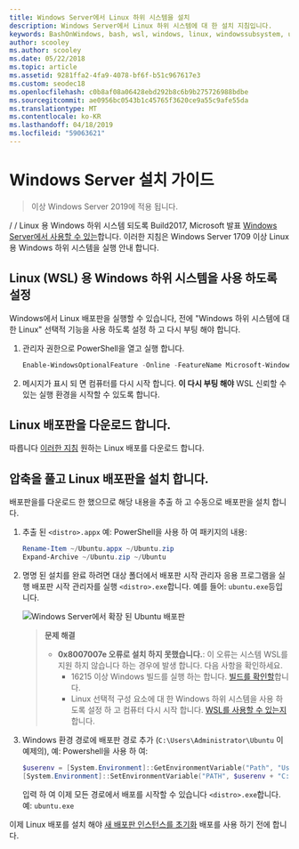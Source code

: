 ```yaml
---
title: Windows Server에서 Linux 하위 시스템을 설치
description: Windows Server에서 Linux 하위 시스템에 대 한 설치 지침입니다.
keywords: BashOnWindows, bash, wsl, windows, linux, windowssubsystem, ubuntu, windows server 용 windows 하위 시스템
author: scooley
ms.author: scooley
ms.date: 05/22/2018
ms.topic: article
ms.assetid: 9281ffa2-4fa9-4078-bf6f-b51c967617e3
ms.custom: seodec18
ms.openlocfilehash: c0b8af08a06428ebd292b8c6b9b275726988bdbe
ms.sourcegitcommit: ae0956bc0543b1c45765f3620ce9a55c9afe55da
ms.translationtype: MT
ms.contentlocale: ko-KR
ms.lasthandoff: 04/18/2019
ms.locfileid: "59063621"
---
```

# <a name="windows-server-installation-guide"></a>Windows Server 설치 가이드

> 이상 Windows Server 2019에 적용 됩니다.

/ / Linux 용 Windows 하위 시스템 되도록 Build2017, Microsoft 발표 [Windows Server에서 사용할 수 있는](https://blogs.technet.microsoft.com/hybridcloud/2017/05/10/windows-server-for-developers-news-from-microsoft-build-2017/)합니다.  이러한 지침은 Windows Server 1709 이상 Linux 용 Windows 하위 시스템을 실행 안내 합니다.

## <a name="enable-the-windows-subsystem-for-linux-wsl"></a>Linux (WSL) 용 Windows 하위 시스템을 사용 하도록 설정

Windows에서 Linux 배포판을 실행할 수 있습니다, 전에 "Windows 하위 시스템에 대 한 Linux" 선택적 기능을 사용 하도록 설정 하 고 다시 부팅 해야 합니다.

1. 관리자 권한으로 PowerShell을 열고 실행 합니다.
    ```powershell
    Enable-WindowsOptionalFeature -Online -FeatureName Microsoft-Windows-Subsystem-Linux
    ```

2. 메시지가 표시 되 면 컴퓨터를 다시 시작 합니다. **이 다시 부팅 해야** WSL 신뢰할 수 있는 실행 환경을 시작할 수 있도록 합니다.

## <a name="download-a-linux-distro"></a>Linux 배포판을 다운로드 합니다.

따릅니다 [이러한 지침](install-manual.md) 원하는 Linux 배포를 다운로드 합니다.

## <a name="extract-and-install-a-linux-distro"></a>압축을 풀고 Linux 배포판을 설치 합니다.
배포판을를 다운로드 한 했으므로 해당 내용을 추출 하 고 수동으로 배포판을 설치 합니다.

1. 추출 된 `<distro>.appx` 예: PowerShell을 사용 하 여 패키지의 내용:

    ```powershell
    Rename-Item ~/Ubuntu.appx ~/Ubuntu.zip
    Expand-Archive ~/Ubuntu.zip ~/Ubuntu
    ```

2. 명명 된 설치를 완료 하려면 대상 폴더에서 배포판 시작 관리자 응용 프로그램을 실행 배포판 시작 관리자를 실행 `<distro>.exe`합니다. 예를 들어: `ubuntu.exe`등입니다.

    ![Windows Server에서 확장 된 Ubuntu 배포판](media/server-appx-expand.png)

    > **문제 해결**
    > * **0x8007007e 오류로 설치 하지 못했습니다.**: 이 오류는 시스템 WSL를 지원 하지 않습니다 하는 경우에 발생 합니다. 다음 사항을 확인하세요.
    >   * 16215 이상 Windows 빌드를 실행 하는 합니다. [빌드를 확인할](troubleshooting.md#check-your-build-number)합니다.
    >   * Linux 선택적 구성 요소에 대 한 Windows 하위 시스템을 사용 하도록 설정 하 고 컴퓨터 다시 시작 합니다.  [WSL를 사용할 수 있는지](troubleshooting.md#confirm-wsl-is-enabled)합니다.
    
3. Windows 환경 경로에 배포판 경로 추가 (`C:\Users\Administrator\Ubuntu` 이 예제의), 예: Powershell을 사용 하 여:
        
    ```powershell
    $userenv = [System.Environment]::GetEnvironmentVariable("Path", "User")
    [System.Environment]::SetEnvironmentVariable("PATH", $userenv + "C:\Users\Administrator\Ubuntu", "User")
    ```
    입력 하 여 이제 모든 경로에서 배포를 시작할 수 있습니다 `<distro>.exe`합니다. 예: `ubuntu.exe`

이제 Linux 배포를 설치 해야 [새 배포판 인스턴스를 초기화](initialize-distro.md) 배포를 사용 하기 전에 합니다.
